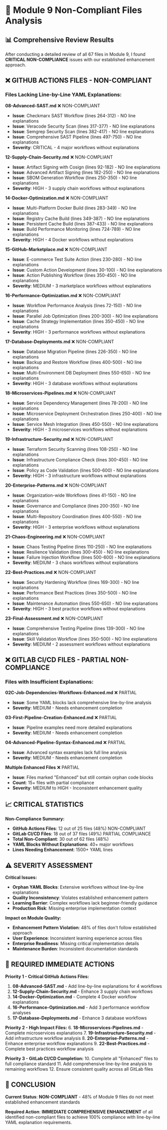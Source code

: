 # 🚨 Module 9 Non-Compliant Files Analysis

## 📊 Comprehensive Review Results

After conducting a detailed review of all 67 files in Module 9, I found **CRITICAL NON-COMPLIANCE** issues with our established enhancement approach.

## ❌ **GITHUB ACTIONS FILES - NON-COMPLIANT**

### **Files Lacking Line-by-Line YAML Explanations:**

**08-Advanced-SAST.md** ❌ NON-COMPLIANT
- **Issue**: Checkmarx SAST Workflow (lines 264-312) - NO line explanations
- **Issue**: Veracode Security Scan (lines 317-377) - NO line explanations  
- **Issue**: Semgrep Security Scan (lines 382-417) - NO line explanations
- **Issue**: Comprehensive SAST Pipeline (lines 497-750) - NO line explanations
- **Severity**: CRITICAL - 4 major workflows without explanations

**12-Supply-Chain-Security.md** ❌ NON-COMPLIANT
- **Issue**: Artifact Signing with Cosign (lines 92-182) - NO line explanations
- **Issue**: Advanced Artifact Signing (lines 182-250) - NO line explanations
- **Issue**: SBOM Generation Workflow (lines 250-350) - NO line explanations
- **Severity**: HIGH - 3 supply chain workflows without explanations

**14-Docker-Optimization.md** ❌ NON-COMPLIANT
- **Issue**: Multi-Platform Docker Build (lines 283-349) - NO line explanations
- **Issue**: Registry Cache Build (lines 349-387) - NO line explanations
- **Issue**: Persistent Cache Build (lines 387-433) - NO line explanations
- **Issue**: Build Performance Monitoring (lines 724-789) - NO line explanations
- **Severity**: HIGH - 4 Docker workflows without explanations

**15-GitHub-Marketplace.md** ❌ NON-COMPLIANT
- **Issue**: E-commerce Test Suite Action (lines 230-280) - NO line explanations
- **Issue**: Custom Action Development (lines 30-100) - NO line explanations
- **Issue**: Action Publishing Workflow (lines 350-450) - NO line explanations
- **Severity**: MEDIUM - 3 marketplace workflows without explanations

**16-Performance-Optimization.md** ❌ NON-COMPLIANT
- **Issue**: Workflow Performance Analysis (lines 72-150) - NO line explanations
- **Issue**: Parallel Job Optimization (lines 200-300) - NO line explanations
- **Issue**: Cache Strategy Implementation (lines 350-450) - NO line explanations
- **Severity**: HIGH - 3 performance workflows without explanations

**17-Database-Deployments.md** ❌ NON-COMPLIANT
- **Issue**: Database Migration Pipeline (lines 226-350) - NO line explanations
- **Issue**: Backup and Restore Workflow (lines 400-500) - NO line explanations
- **Issue**: Multi-Environment DB Deployment (lines 550-650) - NO line explanations
- **Severity**: HIGH - 3 database workflows without explanations

**18-Microservices-Pipelines.md** ❌ NON-COMPLIANT
- **Issue**: Service Dependency Management (lines 78-200) - NO line explanations
- **Issue**: Microservice Deployment Orchestration (lines 250-400) - NO line explanations
- **Issue**: Service Mesh Integration (lines 450-550) - NO line explanations
- **Severity**: HIGH - 3 microservices workflows without explanations

**19-Infrastructure-Security.md** ❌ NON-COMPLIANT
- **Issue**: Terraform Security Scanning (lines 108-250) - NO line explanations
- **Issue**: Infrastructure Compliance Check (lines 300-450) - NO line explanations
- **Issue**: Policy as Code Validation (lines 500-600) - NO line explanations
- **Severity**: HIGH - 3 infrastructure workflows without explanations

**20-Enterprise-Patterns.md** ❌ NON-COMPLIANT
- **Issue**: Organization-wide Workflows (lines 41-150) - NO line explanations
- **Issue**: Governance and Compliance (lines 200-350) - NO line explanations
- **Issue**: Multi-Repository Coordination (lines 400-550) - NO line explanations
- **Severity**: HIGH - 3 enterprise workflows without explanations

**21-Chaos-Engineering.md** ❌ NON-COMPLIANT
- **Issue**: Chaos Testing Pipeline (lines 110-250) - NO line explanations
- **Issue**: Resilience Validation (lines 300-450) - NO line explanations
- **Issue**: Failure Injection Workflow (lines 500-600) - NO line explanations
- **Severity**: MEDIUM - 3 chaos workflows without explanations

**22-Best-Practices.md** ❌ NON-COMPLIANT
- **Issue**: Security Hardening Workflow (lines 169-300) - NO line explanations
- **Issue**: Performance Best Practices (lines 350-500) - NO line explanations
- **Issue**: Maintenance Automation (lines 550-650) - NO line explanations
- **Severity**: HIGH - 3 best practice workflows without explanations

**23-Final-Assessment.md** ❌ NON-COMPLIANT
- **Issue**: Comprehensive Testing Pipeline (lines 139-300) - NO line explanations
- **Issue**: Skill Validation Workflow (lines 350-500) - NO line explanations
- **Severity**: MEDIUM - 2 assessment workflows without explanations

## ❌ **GITLAB CI/CD FILES - PARTIAL NON-COMPLIANCE**

### **Files with Insufficient Explanations:**

**02C-Job-Dependencies-Workflows-Enhanced.md** ❌ PARTIAL
- **Issue**: Some YAML blocks lack comprehensive line-by-line analysis
- **Severity**: MEDIUM - Needs enhancement completion

**03-First-Pipeline-Creation-Enhanced.md** ❌ PARTIAL
- **Issue**: Pipeline examples need more detailed explanations
- **Severity**: MEDIUM - Needs enhancement completion

**04-Advanced-Pipeline-Syntax-Enhanced.md** ❌ PARTIAL
- **Issue**: Advanced syntax examples lack full line analysis
- **Severity**: MEDIUM - Needs enhancement completion

**Multiple Enhanced Files** ❌ PARTIAL
- **Issue**: Files marked "Enhanced" but still contain orphan code blocks
- **Count**: 15+ files with partial compliance
- **Severity**: MEDIUM to HIGH - Inconsistent enhancement quality

## 📈 **CRITICAL STATISTICS**

**Non-Compliance Summary:**
- **GitHub Actions Files**: 12 out of 25 files (48%) NON-COMPLIANT
- **GitLab CI/CD Files**: 18 out of 37 files (49%) PARTIAL COMPLIANCE
- **Total Non-Compliant**: 30 out of 62 files (48%)
- **YAML Blocks Without Explanations**: 40+ major workflows
- **Lines Needing Enhancement**: 1500+ YAML lines

## ⚠️ **SEVERITY ASSESSMENT**

**Critical Issues:**
- **Orphan YAML Blocks**: Extensive workflows without line-by-line explanations
- **Quality Inconsistency**: Violates established enhancement pattern
- **Learning Barrier**: Complex workflows lack beginner-friendly guidance
- **Production Risk**: Missing enterprise implementation context

**Impact on Module Quality:**
- **Enhancement Pattern Violation**: 48% of files don't follow established approach
- **User Experience**: Inconsistent learning experience across files
- **Enterprise Readiness**: Missing critical implementation details
- **Maintenance Burden**: Inconsistent documentation standards

## 🎯 **REQUIRED IMMEDIATE ACTIONS**

**Priority 1 - Critical GitHub Actions Files:**
1. **08-Advanced-SAST.md** - Add line-by-line explanations for 4 workflows
2. **12-Supply-Chain-Security.md** - Enhance 3 supply chain workflows
3. **14-Docker-Optimization.md** - Complete 4 Docker workflow explanations
4. **16-Performance-Optimization.md** - Add 3 performance workflow analyses
5. **17-Database-Deployments.md** - Enhance 3 database workflows

**Priority 2 - High Impact Files:**
6. **18-Microservices-Pipelines.md** - Complete microservices explanations
7. **19-Infrastructure-Security.md** - Add infrastructure workflow analysis
8. **20-Enterprise-Patterns.md** - Enhance enterprise workflow explanations
9. **22-Best-Practices.md** - Complete best practices workflow analysis

**Priority 3 - GitLab CI/CD Completion:**
10. Complete all "Enhanced" files to full compliance standard
11. Add comprehensive line-by-line analysis to remaining workflows
12. Ensure consistent quality across all GitLab files

## 🚨 **CONCLUSION**

**Current Status**: **NON-COMPLIANT** - 48% of Module 9 files do not meet established enhancement standards

**Required Action**: **IMMEDIATE COMPREHENSIVE ENHANCEMENT** of all identified non-compliant files to achieve 100% compliance with line-by-line YAML explanation requirements.
